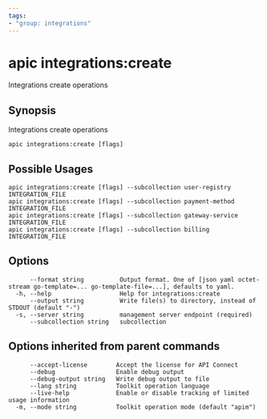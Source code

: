 ```yaml
---
tags:
- "group: integrations"
---
```

# apic integrations:create

Integrations create operations

## Synopsis

Integrations create operations

```
apic integrations:create [flags]
```

## Possible Usages

```
apic integrations:create [flags] --subcollection user-registry INTEGRATION_FILE
apic integrations:create [flags] --subcollection payment-method INTEGRATION_FILE
apic integrations:create [flags] --subcollection gateway-service INTEGRATION_FILE
apic integrations:create [flags] --subcollection billing INTEGRATION_FILE
```

## Options

```
      --format string          Output format. One of [json yaml octet-stream go-template=... go-template-file=...], defaults to yaml.
  -h, --help                   Help for integrations:create
      --output string          Write file(s) to directory, instead of STDOUT (default "-")
  -s, --server string          management server endpoint (required)
      --subcollection string   subcollection
```

## Options inherited from parent commands

```
      --accept-license        Accept the license for API Connect
      --debug                 Enable debug output
      --debug-output string   Write debug output to file
      --lang string           Toolkit operation language
      --live-help             Enable or disable tracking of limited usage information
  -m, --mode string           Toolkit operation mode (default "apim")
```
